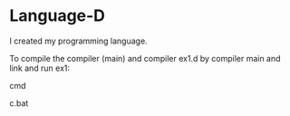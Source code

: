 # Language-D
I created my programming language. 


To compile the compiler (main) and compiler ex1.d by compiler main and link and run ex1:

cmd

c.bat
